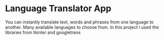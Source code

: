 # Language Translator App

You can instantly translate text, words and phrases from one language to another. Many available languages to choose from. In this project i used the libraries from tkinter and googletrans
